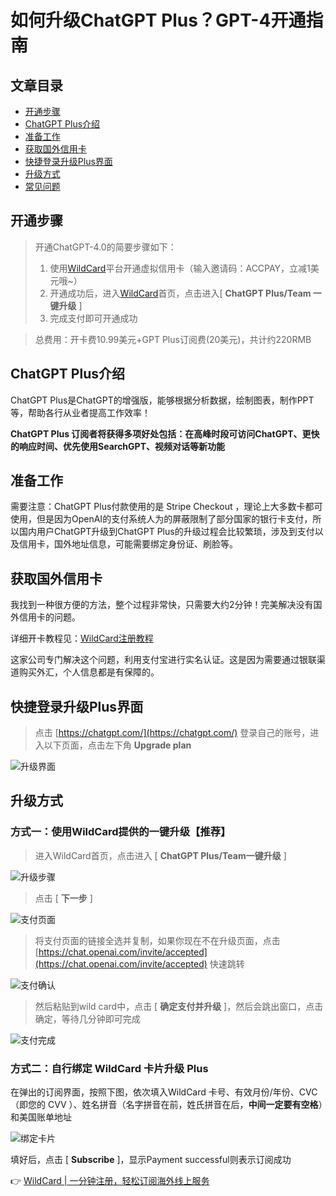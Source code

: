 # 如何升级ChatGPT Plus？GPT-4开通指南

## 文章目录

- [开通步骤](#开通步骤)
- [ChatGPT Plus介绍](#chatgpt-plus介绍)
- [准备工作](#准备工作)
- [获取国外信用卡](#获取国外信用卡)
- [快捷登录升级Plus界面](#快捷登录升级plus界面)
- [升级方式](#升级方式)
- [常见问题](#常见问题)

## 开通步骤

> 开通ChatGPT-4.0的简要步骤如下：
> 1. 使用[WildCard](https://bit.ly/bewildcard)平台开通虚拟信用卡（输入邀请码：ACCPAY，立减1美元哦~）
> 2. 开通成功后，进入[WildCard](https://bit.ly/bewildcard)首页，点击进入[ **ChatGPT Plus/Team 一键升级** ]
> 3. 完成支付即可开通成功

> 总费用：开卡费10.99美元+GPT Plus订阅费(20美元)，共计约220RMB



## ChatGPT Plus介绍

ChatGPT Plus是ChatGPT的增强版，能够根据分析数据，绘制图表，制作PPT等，帮助各行从业者提高工作效率！

**ChatGPT Plus 订阅者将获得多项好处包括：在高峰时段可访问ChatGPT、更快的响应时间、优先使用SearchGPT、视频对话等新功能**

## 准备工作

需要注意：ChatGPT Plus付款使用的是 Stripe Checkout ，理论上大多数卡都可使用，但是因为OpenAI的支付系统人为的屏蔽限制了部分国家的银行卡支付，所以国内用户ChatGPT升级到ChatGPT Plus的升级过程会比较繁琐，涉及到支付以及信用卡，国外地址信息，可能需要绑定身份证、刷脸等。

## 获取国外信用卡

我找到一种很方便的方法，整个过程非常快，只需要大约2分钟！完美解决没有国外信用卡的问题。

详细开卡教程见：[WildCard注册教程](https://bit.ly/bewildcard)

这家公司专门解决这个问题，利用支付宝进行实名认证。这是因为需要通过银联渠道购买外汇，个人信息都是有保障的。

## 快捷登录升级Plus界面


> 点击 [https://chatgpt.com/](https://chatgpt.com/) 登录自己的账号，进入以下页面，点击左下角 **Upgrade plan**

![升级界面](https://gcore.jsdelivr.net/gh/JiangEthan/picgo/img/update_plus/register4.webp)

## 升级方式

### 方式一：使用WildCard提供的一键升级【推荐】

> 进入WildCard首页，点击进入 [ **ChatGPT Plus/Team一键升级** ]

![升级步骤](https://gcore.jsdelivr.net/gh/JiangEthan/picgo/img/update_plus/wildcardUpdata00.webp)

> 点击 [ **下一步** ]

![支付页面](https://gcore.jsdelivr.net/gh/JiangEthan/picgo/img/update_plus/wildcardUpdata01.webp)

> 将支付页面的链接全选并复制，如果你现在不在升级页面，点击 [https://chat.openai.com/invite/accepted](https://chat.openai.com/invite/accepted) 快速跳转

![支付确认](https://gcore.jsdelivr.net/gh/JiangEthan/picgo/img/update_plus/6.webp)

> 然后粘贴到wild card中，点击 [ **确定支付并升级** ]，然后会跳出窗口，点击确定，等待几分钟即可完成

![支付完成](https://gcore.jsdelivr.net/gh/JiangEthan/picgo/img/update_plus/07.webp)

### 方式二：自行绑定 WildCard 卡片升级 Plus

在弹出的订阅界面，按照下图，依次填入WildCard 卡号、有效月份/年份、CVC（即您的 CVV ）、姓名拼音（名字拼音在前，姓氏拼音在后，**中间一定要有空格**）和美国账单地址

![绑定卡片](https://gcore.jsdelivr.net/gh/JiangEthan/picgo/img/update_plus/4.webp)

填好后，点击 [ **Subscribe** ]，显示Payment successful则表示订阅成功

👉 [WildCard | 一分钟注册，轻松订阅海外线上服务](https://bit.ly/bewildcard)

